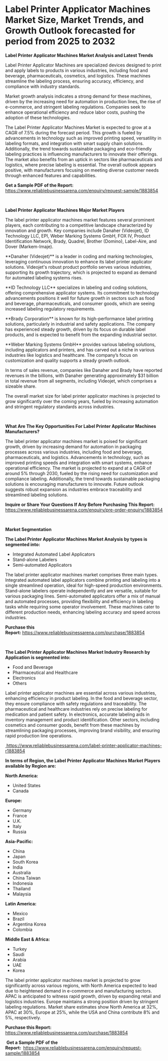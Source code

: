 <p><h1>Label Printer Applicator Machines Market Size, Market Trends, and Growth Outlook forecasted for period from 2025 to 2032</h1></p><p><strong>Label Printer Applicator Machines Market Analysis and Latest Trends</strong></p>
<p><p>Label Printer Applicator Machines are specialized devices designed to print and apply labels to products in various industries, including food and beverage, pharmaceuticals, cosmetics, and logistics. These machines streamline the labeling process, ensuring accuracy, efficiency, and compliance with industry standards. </p><p>Market growth analysis indicates a strong demand for these machines, driven by the increasing need for automation in production lines, the rise of e-commerce, and stringent labeling regulations. Companies seek to enhance operational efficiency and reduce labor costs, pushing the adoption of these technologies. </p><p>The Label Printer Applicator Machines Market is expected to grow at a CAGR of 7.5% during the forecast period. This growth is fueled by advancements in technology such as improved printing speed, versatility in labeling formats, and integration with smart supply chain solutions. Additionally, the trend towards sustainable packaging and eco-friendly labeling practices is influencing manufacturers to innovate their offerings. The market also benefits from an uptick in sectors like pharmaceuticals and logistics, where precise labeling is essential. The overall outlook appears positive, with manufacturers focusing on meeting diverse customer needs through enhanced features and capabilities.</p></p>
<p><strong>Get a Sample PDF of the Report:&nbsp;</strong> <a href="https://www.reliablebusinessarena.com/enquiry/request-sample/1883854?utm_campaign=2195&utm_medium=2&utm_source=Github&utm_content=ia&utm_term=12042025&utm_id=label-printer-applicator-machines">https://www.reliablebusinessarena.com/enquiry/request-sample/1883854</a></p>
<p>&nbsp;</p>
<p><strong>Label Printer Applicator Machines Major Market Players</strong></p>
<p><p>The label printer applicator machines market features several prominent players, each contributing to a competitive landscape characterized by innovation and growth. Key companies include Danaher (Videojet), ID Technology LLC, EPI, Weber Marking Systems GmbH, FOX IV, Product Identification Network, Brady, Quadrel, Brother (Domino), Label-Aire, and Dover (Markem-Imaje).</p><p>**Danaher (Videojet)** is a leader in coding and marking technologies, leveraging continuous innovation to enhance its label printer applicator solutions. Videojet's robust product portfolio serves various industries, supporting its growth trajectory, which is projected to expand as demand for automated labeling systems rises.</p><p>**ID Technology LLC** specializes in labeling and coding solutions, offering comprehensive applicator systems. Its commitment to technology advancements positions it well for future growth in sectors such as food and beverage, pharmaceuticals, and consumer goods, which are seeing increased labeling regulatory requirements.</p><p>**Brady Corporation** is known for its high-performance label printing solutions, particularly in industrial and safety applications. The company has experienced steady growth, driven by its focus on durable label products, and is expected to benefit from the expanding industrial sector.</p><p>**Weber Marking Systems GmbH** provides various labeling solutions, including applicators and printers, and has carved out a niche in various industries like logistics and healthcare. The company’s focus on customization and quality supports a steady growth outlook.</p><p>In terms of sales revenue, companies like Danaher and Brady have reported revenues in the billions, with Danaher generating approximately $31 billion in total revenue from all segments, including Videojet, which comprises a sizeable share.</p><p>The overall market size for label printer applicator machines is projected to grow significantly over the coming years, fueled by increasing automation and stringent regulatory standards across industries.</p></p>
<p>&nbsp;</p>
<p><strong>What Are The Key Opportunities For Label Printer Applicator Machines Manufacturers?</strong></p>
<p><p>The label printer applicator machines market is poised for significant growth, driven by increasing demand for automation in packaging processes across various industries, including food and beverage, pharmaceuticals, and logistics. Advancements in technology, such as improved printing speeds and integration with smart systems, enhance operational efficiency. The market is projected to expand at a CAGR of around 5% through 2030, fueled by the rising need for customization and compliance labeling. Additionally, the trend towards sustainable packaging solutions is encouraging manufacturers to innovate. Future outlook suggests robust expansion as industries embrace traceability and streamlined labeling solutions.</p></p>
<p><strong>Inquire or Share Your Questions If Any Before Purchasing This Report:</strong> <a href="https://www.reliablebusinessarena.com/enquiry/pre-order-enquiry/1883854?utm_campaign=2195&utm_medium=2&utm_source=Github&utm_content=ia&utm_term=12042025&utm_id=label-printer-applicator-machines">https://www.reliablebusinessarena.com/enquiry/pre-order-enquiry/1883854</a></p>
<p>&nbsp;</p>
<p><strong>Market Segmentation</strong></p>
<p><strong>The Label Printer Applicator Machines Market Analysis by types is segmented into:</strong></p>
<p><ul><li>Integrated Automated Label Applicators</li><li>Stand-alone Labelers</li><li>Semi-automated Applicators</li></ul></p>
<p><p>The label printer applicator machines market comprises three main types. Integrated automated label applicators combine printing and labeling into a single streamlined operation, ideal for high-speed production environments. Stand-alone labelers operate independently and are versatile, suitable for various packaging lines. Semi-automated applicators offer a mix of manual and automated processes, providing flexibility and efficiency in labeling tasks while requiring some operator involvement. These machines cater to different production needs, enhancing labeling accuracy and speed across industries.</p></p>
<p><strong>Purchase this Report:&nbsp;</strong><a href="https://www.reliablebusinessarena.com/purchase/1883854?utm_campaign=2195&utm_medium=2&utm_source=Github&utm_content=ia&utm_term=12042025&utm_id=label-printer-applicator-machines">https://www.reliablebusinessarena.com/purchase/1883854</a></p>
<p>&nbsp;</p>
<p><strong>The Label Printer Applicator Machines Market Industry Research by Application is segmented into:</strong></p>
<p><ul><li>Food and Beverage</li><li>Pharmaceutical and Healthcare</li><li>Electronics</li><li>Others</li></ul></p>
<p><p>Label printer applicator machines are essential across various industries, enhancing efficiency in product labeling. In the food and beverage sector, they ensure compliance with safety regulations and traceability. The pharmaceutical and healthcare industries rely on precise labeling for medication and patient safety. In electronics, accurate labeling aids in inventory management and product identification. Other sectors, including cosmetics and consumer goods, benefit from these machines by streamlining packaging processes, improving brand visibility, and ensuring rapid production line operations.</p></p>
<p><a href="https://www.reliablebusinessarena.com/label-printer-applicator-machines-r1883854?utm_campaign=2195&utm_medium=2&utm_source=Github&utm_content=ia&utm_term=12042025&utm_id=label-printer-applicator-machines">&nbsp;https://www.reliablebusinessarena.com/label-printer-applicator-machines-r1883854</a></p>
<p><strong>In terms of Region, the Label Printer Applicator Machines Market Players available by Region are:</strong></p>
<p>
    <p> <strong> North America: </strong>
        <ul>
            <li>United States</li>
            <li>Canada</li>
        </ul>
        </p> 
    <p> <strong> Europe: </strong>
        <ul>
            <li>Germany</li>
            <li>France</li>
            <li>U.K.</li>
            <li>Italy</li>
            <li>Russia</li>
        </ul>
        </p> 
    <p> <strong> Asia-Pacific: </strong>
        <ul>
            <li>China</li>
            <li>Japan</li>
            <li>South Korea</li>
            <li>India</li>
            <li>Australia</li>
            <li>China Taiwan</li>
            <li>Indonesia</li>
            <li>Thailand</li>
            <li>Malaysia</li>
        </ul>
        </p> 
    <p> <strong> Latin America: </strong>
        <ul>
            <li>Mexico</li>
            <li>Brazil</li>
            <li>Argentina Korea</li>
            <li>Colombia</li>
        </ul>
        </p> 
    <p> <strong> Middle East & Africa: </strong>
        <ul>
            <li>Turkey</li>
            <li>Saudi</li>
            <li>Arabia</li>
            <li>UAE</li>
            <li>Korea</li>
        </ul>
    </p>
    </p>
<p><p>The label printer applicator machines market is projected to grow significantly across various regions, with North America expected to lead due to heightened demand in e-commerce and manufacturing sectors. APAC is anticipated to witness rapid growth, driven by expanding retail and logistics industries. Europe maintains a strong position driven by stringent labeling regulations. Market share estimates show North America at 32%, APAC at 30%, Europe at 25%, while the USA and China contribute 8% and 5%, respectively.</p></p>
<p><strong>Purchase this Report: </strong><a href="https://www.reliablebusinessarena.com/purchase/1883854?utm_campaign=2195&utm_medium=2&utm_source=Github&utm_content=ia&utm_term=12042025&utm_id=label-printer-applicator-machines">https://www.reliablebusinessarena.com/purchase/1883854</a></p>
<p>&nbsp;<strong>Get a Sample PDF of the Report:&nbsp;&nbsp;</strong><a href="https://www.reliablebusinessarena.com/enquiry/request-sample/1883854?utm_campaign=2195&utm_medium=2&utm_source=Github&utm_content=ia&utm_term=12042025&utm_id=label-printer-applicator-machines">https://www.reliablebusinessarena.com/enquiry/request-sample/1883854</a></p>
<p><strong></strong></p>
<p><p></p><p></p><p></p></p>
